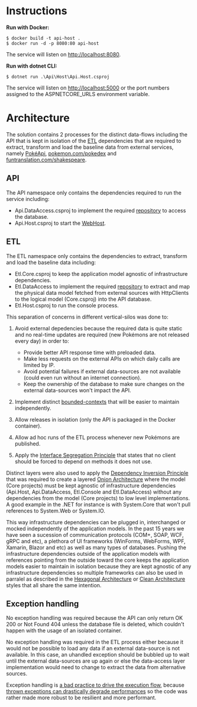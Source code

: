 
# Instructions

**Run with Docker:**

```
$ docker build -t api-host .
$ docker run -d -p 8080:80 api-host
```

The service will listen on [http://localhost:8080](http://localhost:8080).

**Run with dotnet CLI:**

```
$ dotnet run .\Api\Host\Api.Host.csproj
```

The service will listen on [http://localhost:5000](http://localhost:5000) or the port numbers assigned to the ASPNETCORE_URLS environment variable.

# Architecture

The solution contains 2 processes for the distinct data-flows including the API that is kept in isolation of the [ETL](https://en.wikipedia.org/wiki/Extract,_transform,_load) dependencies that are required to extract, transform and load the baseline data from external services, namely [PokéApi](https://pokeapi.co/), [pokemon.com/pokedex](https://www.pokemon.com/us/pokedex/) and [funtranslation.com/shakespeare](https://funtranslations.com/shakespeare).

## API

The API namespace only contains the dependencies required to run the service including:

* Api.DataAccess.csproj to implement the required [repository](https://docs.microsoft.com/en-us/dotnet/architecture/microservices/microservice-ddd-cqrs-patterns/infrastructure-persistence-layer-design) to access the database.
* Api.Host.csproj to start the [WebHost](https://docs.microsoft.com/en-us/aspnet/core/fundamentals/host/web-host?view=aspnetcore-3.1).

## ETL

The ETL namespace only contains the dependencies to extract, transform and load the baseline data including:

* Etl.Core.csproj to keep the application model agnostic of infrastructure dependencies.
* Etl.DataAccess to implement the required [repository](https://docs.microsoft.com/en-us/dotnet/architecture/microservices/microservice-ddd-cqrs-patterns/infrastructure-persistence-layer-design) to extract and map the physical data model fetched from external sources with HttpClients to the logical model (Core.csproj) into the API database.
* Etl.Host.csproj to run the console process.

This separation of concerns in different vertical-silos was done to:

1. Avoid external depedencies because the required data is quite static and no real-time updates are required (new Pokémons are not released every day) in order to:
    * Provide better API response time with preloaded data.
    * Make less requests on the external APIs on which daily calls are limited by IP.
    * Avoid potential failures if external data-sources are not available (could even run without an internet connection).
    * Keep the ownership of the database to make sure changes on the external data-sources won't impact the API.

5. Implement distinct [bounded-contexts](https://xebia.com/blog/microservices-architecture-principle-3-small-bounded-contexts-over-one-comprehensive-model/) that will be easier to maintain independently.

2. Allow releases in isolation (only the API is packaged in the Docker container).

3. Allow ad hoc runs of the ETL process whenever new Pokémons are published.

4. Apply the [Interface Segregation Principle](https://en.wikipedia.org/wiki/Interface_segregation_principle) that states that no client should be forced to depend on methods it does not use.

Distinct layers were also used to apply the [Dependency Inversion Principle](https://en.wikipedia.org/wiki/Dependency_inversion_principle) that was required to create a layered [Onion Architecture](https://jeffreypalermo.com/2008/07/the-onion-architecture-part-1/) where the model (Core projects) must be kept agnostic of infrastructure dependencies (Api.Host, Api.DataAccess, Etl.Console and Etl.DataAccess) without any dependencies from the model (Core projects) to low level implementations. A good example in the .NET for instance is with System<span>.</span>Core that won't pull references to System<span>.</span>Web or System<span>.</span>IO.

This way infrastructure dependencies can be plugged in, interchanged or mocked independently of the application models. In the past 15 years we have seen a sucession of communication protocols (COM+, SOAP, WCF, gRPC and etc), a plethora of UI frameworks (WinForms, WebForms, WPF, Xamarin, Blazor and etc) as well as many types of databases. Pushing the infrastructure dependencies outside of the application models with references pointing from the outside toward the core keeps the application models easier to maintain in isolation because they are kept agnostic of any infrastructure dependencies so multiple frameworks can also be used in parralel as described in the [Hexagonal Architecture](https://en.wikipedia.org/wiki/Hexagonal_architecture_(software)) or [Clean Architecture](https://blog.cleancoder.com/uncle-bob/2012/08/13/the-clean-architecture.html) styles that all share the same intention.

## Exception handling

No exception handling was required because the API can only return OK 200 or Not Found 404 unless the database file is deleted, which couldn't happen with the usage of an isolated container.

No exception handling was required in the ETL process either because it would not be possible to load any data if an external data-source is not available. In this case, an uhandled exception should be bubbled up to wait until the external data-sources are up again or else the data-access layer implementation would need to change to extract the data from alternative sources.

Exception handling is [a bad practice to drive the execution flow](https://docs.microsoft.com/en-us/visualstudio/profiling/da0007-avoid-using-exceptions-for-control-flow?view=vs-2017), because [thrown exceptions can drastically degrade  performances](https://docs.microsoft.com/en-us/dotnet/standard/design-guidelines/exceptions-and-performance) so the code was rather made more robust to be resilient and more performant.
